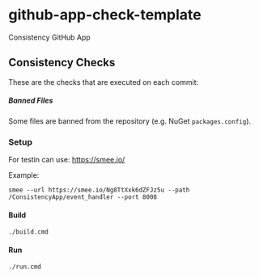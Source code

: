 # github-app-check-template
Consistency GitHub App

## Consistency Checks

These are the checks that are executed on each commit:

##### Banned Files
Some files are banned from the repository (e.g. NuGet `packages.config`). 

### Setup

For testin can use:
https://smee.io/

Example:
```
smee --url https://smee.io/Ng8TtXxk6dZFJz5u --path /ConsistencyApp/event_handler --port 8008
```

#### Build

```
./build.cmd
```

#### Run

```
./run.cmd
```

